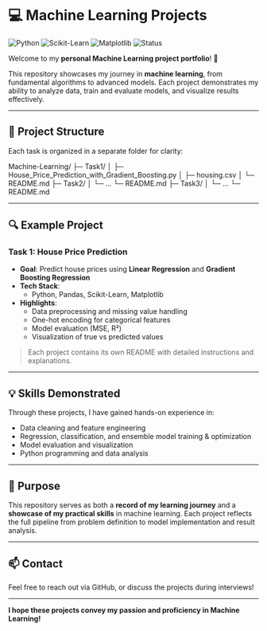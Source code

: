 # 💻 Machine Learning Projects

![Python](https://img.shields.io/badge/Python-3.11-blue)
![Scikit-Learn](https://img.shields.io/badge/Scikit--Learn-1.2-orange)
![Matplotlib](https://img.shields.io/badge/Matplotlib-3.7-green)
![Status](https://img.shields.io/badge/Status-Active-brightgreen)

Welcome to my **personal Machine Learning project portfolio**! 🚀

This repository showcases my journey in **machine learning**, from fundamental algorithms to advanced models. Each project demonstrates my ability to analyze data, train and evaluate models, and visualize results effectively.

---

## 📂 Project Structure

Each task is organized in a separate folder for clarity:


Machine-Learning/
├─ Task1/
│ ├─ House_Price_Prediction_with_Gradient_Boosting.py
│ ├─ housing.csv
│ └─ README.md
├─ Task2/
│ └─ ...
└─ README.md
├─ Task3/
│ └─ ...
└─ README.md


---

## 🔍 Example Project

### Task 1: House Price Prediction
- **Goal**: Predict house prices using **Linear Regression** and **Gradient Boosting Regression**  
- **Tech Stack**:
  - Python, Pandas, Scikit-Learn, Matplotlib
- **Highlights**:
  - Data preprocessing and missing value handling
  - One-hot encoding for categorical features
  - Model evaluation (MSE, R²)
  - Visualization of true vs predicted values

> Each project contains its own README with detailed instructions and explanations.

---

## 💡 Skills Demonstrated

Through these projects, I have gained hands-on experience in:
- Data cleaning and feature engineering
- Regression, classification, and ensemble model training & optimization
- Model evaluation and visualization
- Python programming and data analysis

---

## 🎯 Purpose

This repository serves as both a **record of my learning journey** and a **showcase of my practical skills** in machine learning. Each project reflects the full pipeline from problem definition to model implementation and result analysis.

---

## 📫 Contact

Feel free to reach out via GitHub, or discuss the projects during interviews!

---

**I hope these projects convey my passion and proficiency in Machine Learning!**
